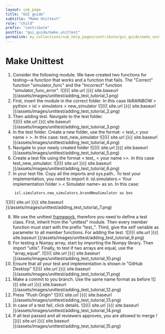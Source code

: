 ```yaml
---
layout: sub_page
title: "GUI guide"
subtitle: "Make Unittest"
role: "child"
prefix: "contribute"
postfix: "gui_guide/make_unittest"
permalink: my_collections/sub_help_pages/contribute/gui_guide/make_unittest
---
```

# Make Unittest
1. Consider the following module. We have created two functions for testing—a function that works and a function that fails. The "Correct" function "simulator_func" and the "Incorrect"
function "simulator_func_error".
![]({{ site.url }}{{ site.baseurl }}/assets/images/unittest/adding_test_tutorial_1.png)
2. First, insert the module in the correct folder. In this case 
libRAINBOW > python > isl > simulators > new_simulator
![]({{ site.url }}{{ site.baseurl }}/assets/images/unittest/adding_test_tutorial_2.png)
3. Then adding test. Navigate to the test folder.  
![]({{ site.url }}{{ site.baseurl }}/assets/images/unittest/adding_test_tutorial_3.png)
4. In the test folder. Create a new folder, use the format: < test_< your name > >. In this 
case: test_new_simulator
![]({{ site.url }}{{ site.baseurl }}/assets/images/unittest/adding_test_tutorial_4.png)
5. Navigate to your newly created folder
![]({{ site.url }}{{ site.baseurl }}/assets/images/unittest/adding_test_tutorial_5.png)
6. Create a test file using the format < test_ < your name >>. In this case test_new_simulator.
![]({{ site.url }}{{ site.baseurl }}/assets/images/unittest/adding_test_tutorial_6.png)
7. In your test file. Copy all the imports and sys.path..
 To test your implementation, you need to import it:
isl.simulators.< Your implementation folder >.< Simulator name> as sn.
In this case:
```
    isl.simulators.new_simulators.brandNewSimulator as bns
```
![]({{ site.url }}{{ site.baseurl }}/assets/images/unittest/adding_test_tutorial_7.png)

8. We use the unittest [framework](https://docs.python.org/3/library/unittest.html), therefore
you need to define a test class. 
First, inherit from the "unittest" module. Then every member function must start with the prefix "test_". Third, give the self variable as parameter
to all member functions. For adding the test. 
![]({{ site.url }}{{ site.baseurl }}/assets/images/unittest/adding_test_tutorial_9.png)
9. For testing a Numpy array, start by importing the Numpy library. Then import "utils". Finally, to test if two arrays are equal, use the "array_equal".
![]({{ site.url }}{{ site.baseurl }}/assets/images/unittest/adding_test_tutorial_10.png)
10. Ensure that all your test and implementation is shown in "GitHub Desktop"
![]({{ site.url }}{{ site.baseurl }}/assets/images/unittest/adding_test_tutorial_11.png)
11. Make a commit to you branch. Use the same name format as before
![]({{ site.url }}{{ site.baseurl }}/assets/images/unittest/adding_test_tutorial_12.png)
12. Press "Push Origin"
![]({{ site.url }}{{ site.baseurl }}/assets/images/unittest/adding_test_tutorial_13.png)
13. In case of a test fail, click details. 
![]({{ site.url }}{{ site.baseurl }}/assets/images/unittest/adding_test_tutorial_14.png)
14. If all test passed and all reviewers approves, you are allowed to merge
![]({{ site.url }}{{ site.baseurl }}/assets/images/unittest/adding_test_tutorial_15.png)